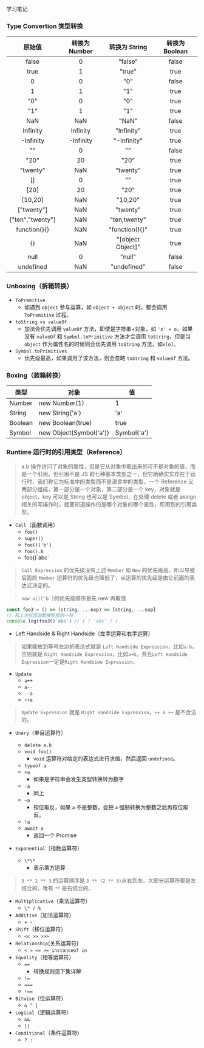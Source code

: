 学习笔记

### Type Convertion 类型转换

|      原始值      | 转换为 Number |   转换为 String   | 转换为 Boolean |
| :--------------: | :-----------: | :---------------: | :------------: |
|      false       |       0       |      "false"      |     false      |
|       true       |       1       |      "true"       |      true      |
|        0         |       0       |        "0"        |     false      |
|        1         |       1       |        "1"        |      true      |
|       "0"        |       0       |        "0"        |      true      |
|       "1"        |       1       |        "1"        |      true      |
|       NaN        |      NaN      |       "NaN"       |     false      |
|     Infinity     |   Infinity    |    "Infinity"     |      true      |
|    -Infinity     |   -Infinity   |    "-Infinity"    |      true      |
|        ""        |       0       |        ""         |     false      |
|       "20"       |      20       |       "20"        |      true      |
|     "twenty"     |      NaN      |     "twenty"      |      true      |
|        []        |       0       |        ""         |      true      |
|       [20]       |      20       |       "20"        |      true      |
|     [10,20]      |      NaN      |      "10,20"      |      true      |
|    ["twenty"]    |      NaN      |     "twenty"      |      true      |
| ["ten","twenty"] |      NaN      |   "ten,twenty"    |      true      |
|   function(){}   |      NaN      |  "function(){}"   |      true      |
|        {}        |      NaN      | "[object Object]" |      true      |
|       null       |       0       |      "null"       |     false      |
|    undefined     |      NaN      |    "undefined"    |     false      |

### Unboxing（拆箱转换）

-   `ToPremitive`
    -   如遇到 `object` 参与运算，如 `object + object` 时，都会调用 `ToPremitive` 过程。
-   `toString vs valueOf`
    -   加法会优先调用 `valueOf` 方法，即使是字符串+对象，如 `'x' + o`，如果没有 `valueOf` 和 `Symbol.toPrimitive` 方法才会调用 `toString`，但是当 `object` 作为属性名的时候则会优先调用 `toString` 方法，如`x[o]`。
-   `Symbol.toPrimitives`
    -   优先级最高，如果调用了该方法，则会忽略 `toString` 和 `valueOf` 方法。

### Boxing（装箱转换）

| 类型    | 对象                    | 值          |
| ------- | ----------------------- | ----------- |
| Number  | new Number(1)           | 1           |
| String  | new String('a')         | 'a'         |
| Boolean | new Boolean(true)       | true        |
| Symbol  | new Object(Symbol('a')) | Symbol('a') |



### Runtime 运行时的引用类型（Reference）

> a.b 操作访问了对象的属性，但是它从对象中取出来的可不是对象的值，而是一个引用，但引用不是 JS 的七种基本类型之一，但它确确实实存在于运行时，我们称它为标准中的类型而不是语言中的类型，一个 Reference 又两部分组成，第一部分是一个对象，第二部分是一个 key，对象就是 object，key 可以是 String 也可以是 Symbol，在处理 delete 或者 assign 相关的写操作时，就要知道操作的是哪个对象的哪个属性，即用到的引用类型。

-   `Call`（函数调用）
    -   `foo()`
    -   `super()`
    -   `foo()['b']`
    -   `foo().b`
    -   foo()\`abc\`

> `Call Expression` 的优先级没有上述 `Member` 和 `New` 的优先级高，所以导致后面的 `Member` 运算符的优先级也降低了，点运算的优先级是由它前面的表达式决定的。

> `new a()['b']`的优先级顺序是先 new 再取值

```js
const foo3 = () => (string, ...exp) => [string, ...exp]
// 和上方标签函数解析规则一样
console.log(foo3()`abc`) // [ [ 'abc' ] ]
```

-   Left Handside & Right Handside（左手运算和右手运算）

> 如果能放到等号左边的表达式就是 `Left Handside Expression`，比如`a.b`，否则就是 `Right Handside Expression`，比如`a+b`。并且`Left Handside Expression`一定是`Right Handside Expression`。

-   `Update`
    -   `a++`
    -   `a--`
    -   `--a`
    -   `++a`

> `Update Expression` 就是 `Right Handside Expression`，`++ a ++` 是不合法的。

-   `Unary`（单目运算符）

    -   `delete a.b`
    -   `void foo()`
        -   `void` 运算符对给定的表达式进行求值，然后返回 `undefined`。
    -   `typeof a`
    -   `+a`
        -   如果是字符串会发生类型转换转为数字
    -   `-a`
        -   同上
    -   `~a`
        -   按位取反，如果 `a` 不是整数，会把 `a` 强制转换为整数之后再按位取反。
    -   `!a`
    -   `await a`
        -   返回一个 Promise

-   `Exponential`（指数运算符）
    -   `\*\*`
        -   表示乘方运算

> `3 ** 2 ** 3` 的运算顺序是 `3 ** (2 ** 3)`从右到左。大部分运算符都是左结合的，唯有 `**` 是右结合的。

-   `Multiplicative`（乘法运算符）
    -   `\* / %`
-   `Additive`（加法运算符）
    -   `+ -`
-   `Shift`（移位运算符）
    -   `<< >> >>>`
-   `Relationship`(关系运算符)
    -   `< > <= >= instanceof in`
-   `Equality`（相等运算符）
    -   `==`
        -   转换规则见下集详解
    -   `!=`
    -   `===`
    -   `!==`
-   `Bitwise`（位运算符）
    -   `& ^ |`
-   `Logical`（逻辑运算符）
    -   `&&`
    -   `||`
-   `Conditional`（条件运算符）
    -   `? :`
